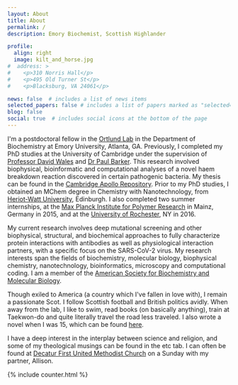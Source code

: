 ```yaml
---
layout: About
title: About
permalink: /
description: Emory Biochemist, Scottish Highlander

profile:
  align: right
  image: kilt_and_horse.jpg
#  address: >
#    <p>310 Norris Hall</p>
#    <p>495 Old Turner St</p>
#    <p>Blacksburg, VA 24061</p>

news: false  # includes a list of news items
selected_papers: false # includes a list of papers marked as "selected={true}"
blog: false
social: true  # includes social icons at the bottom of the page
---
```


I'm a postdoctoral fellow in the [Ortlund Lab](https://med.emory.edu/departments/biochemistry/research-labs/ortlund/index.html) in the Department of Biochemistry at Emory University, Atlanta, GA. Previously, I completed my PhD studies at the University of Cambridge under the supervision of [Professor David Wales](https://www.ch.cam.ac.uk/person/dw34) and [Dr Paul Barker](https://www.ch.cam.ac.uk/person/pdb30). This research involved biophysical, bioinformatic and computational analyses of a novel haem breakdown reaction discovered in certain pathogenic bacteria. My thesis can be found in the [Cambridge Apollo Repository](https://www.repository.cam.ac.uk/handle/1810/332914). Prior to my PhD studies, I obtained an MChem degree in Chemistry with Nanotechnology, from [Heriot-Watt University](https://www.hw.ac.uk/uk/schools/engineering-physical-sciences/teaching/chemistry.htm), Edinburgh. I also completed two summer internships, at the [Max Planck Institute for Polymer Research](https://www.mpip-mainz.mpg.de/en/home) in Mainz, Germany in 2015, and at the [University of Rochester](https://www.sas.rochester.edu/chm/groups/krauss/), NY in 2016.

My current research involves deep mutational screening and other biophysical, structural, and biochemical approaches to fully characterize protein interactions with antibodies as well as physiological interaction partners, with a specific focus on the SARS-CoV-2 virus. My research interests span the fields of biochemistry, molecular biology, biophysical chemistry, nanotechnology, bioinformatics, microscopy and computational coding.  I am a member of the [American Society for Biochemistry and Molecular Biology](https://www.asbmb.org/).

Though exiled to America (a country which I've fallen in love with), I remain a passionate Scot. I follow Scottish football and British politics avidly. When away from the lab, I like to swim, read books (on basically anything), train at Taekwon-do and quite literally travel the road less traveled. I also wrote a novel when I was 15, which can be found [here](https://www.amazon.co.uk/Man-Who-Fooled-Scotland/dp/1500522368).

I have a deep interest in the interplay between science and religion, and some of my theological musings can be found in the etc tab. I can often be found at [Decatur First United Methodist Church](https://decaturfirst.org/) on a Sunday with my partner, Allison.

{% include counter.html %}
